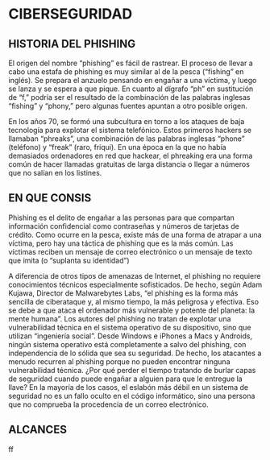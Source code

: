 # CIBERSEGURIDAD

## HISTORIA DEL  PHISHING
El origen del nombre “phishing” es fácil de rastrear. El proceso de llevar a cabo una estafa de phishing es muy similar al de la pesca (“fishing” en inglés). Se prepara el anzuelo pensando en engañar a una víctima, y luego se lanza y se espera a que pique. En cuanto al dígrafo “ph” en sustitución de “f,” podría ser el resultado de la combinación de las palabras inglesas “fishing” y “phony,” pero algunas fuentes apuntan a otro posible origen.

En los años 70, se formó una subcultura en torno a los ataques de baja tecnología para explotar el sistema telefónico. Estos primeros hackers se llamaban “phreaks”, una combinación de las palabras inglesas “phone” (teléfono) y “freak” (raro, friqui). En una época en la que no había demasiados ordenadores en red que hackear, el phreaking era una forma común de hacer llamadas gratuitas de larga distancia o llegar a números que no salían en los listines.

## EN QUE CONSIS

Phishing es el delito de engañar a las personas para que compartan información confidencial como contraseñas y números de tarjetas de crédito. Como ocurre en la pesca, existe más de una forma de atrapar a una víctima, pero hay una táctica de phishing que es la más común. Las víctimas reciben un mensaje de correo electrónico o un mensaje de texto que imita (o “suplanta su identidad”)

A diferencia de otros tipos de amenazas de Internet, el phishing no requiere conocimientos técnicos especialmente sofisticados. De hecho, según Adam Kujawa, Director de Malwarebytes Labs, “el phishing es la forma más sencilla de ciberataque y, al mismo tiempo, la más peligrosa y efectiva. Eso se debe a que ataca el ordenador más vulnerable y potente del planeta: la mente humana”. Los autores del phishing no tratan de explotar una vulnerabilidad técnica en el sistema operativo de su dispositivo, sino que utilizan “ingeniería social”. Desde Windows e iPhones a Macs y Androids, ningún sistema operativo está completamente a salvo del phishing, con independencia de lo sólida que sea su seguridad. De hecho, los atacantes a menudo recurren al phishing porque no pueden encontrar ninguna vulnerabilidad técnica. ¿Por qué perder el tiempo tratando de burlar capas de seguridad cuando puede engañar a alguien para que le entregue la llave? En la mayoría de los casos, el eslabón más débil en un sistema de seguridad no es un fallo oculto en el código informático, sino una persona que no comprueba la procedencia de un correo electrónico.

## ALCANCES 

ff
